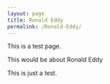 ```yaml
---
layout: page
title: Ronald Eddy
permalink: /Ronald-Eddy/
---
```


This is a test page.

This would be about Ronald Eddy

This is just a test.